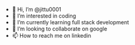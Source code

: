 - 👋 Hi, I’m @jittu0001
- 👀 I’m interested in coding
- 🌱 I’m currently learning full stack development
- 💞️ I’m looking to collaborate on google
- 📫 How to reach me on linkedin

<!---
jittu0001/jittu0001 is a ✨ special ✨ repository because its `README.md` (this file) appears on your GitHub profile.
You can click the Preview link to take a look at your changes.
--->
